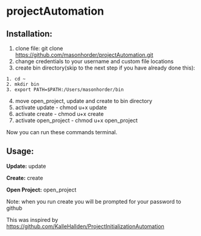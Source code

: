 projectAutomation
=================

## Installation:

  1. clone file: git clone https://github.com/masonhorder/projectAutomation.git
  2. change credentials to your username and custom file locations
  3. create bin directory(skip to the next step if you have already done this):

    1. cd ~
    2. mkdir bin
    3. export PATH=$PATH:/Users/masonhorder/bin

  4. move open_project, update and create to bin directory
  5. activate update - chmod u+x update
  6. activate create - chmod u+x create
  7. activate open_project - chmod u+x open_project

  Now you can run these commands terminal.


## Usage:
  **Update:** update <project name> <message>

  **Create:** create <project name>

  **Open Project:** open_project <project name>

  Note: when you run create you will be prompted for your password to github





This was inspired by https://github.com/KalleHallden/ProjectInitializationAutomation
